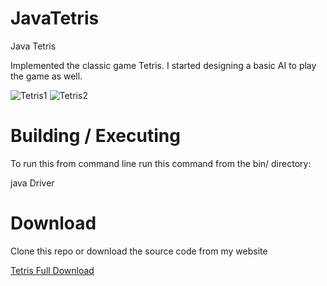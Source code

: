 # JavaTetris
Java Tetris

Implemented the classic game Tetris. I started designing a basic AI to play the game as well.

![Tetris1](http://arthurwut.com/source/image/tetris1.png)
![Tetris2](http://arthurwut.com/source/image/tetris2.png)

Building / Executing
====================

To run this from command line run this command from the bin/ directory:

java Driver

Download
========

Clone this repo or download the source code from my website

[Tetris Full Download](http://arthurwut.com/index.php?Mode=archive&Category=all#G92)
